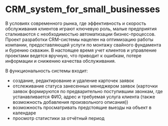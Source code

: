 # CRM_system_for_small_businesses
В условиях современного рынка, где эффективность и скорость обслуживания клиентов играют ключевую роль, малые предприятия сталкиваются с необходимостью автоматизации бизнес-процессов. Проект разработки CRM-системы нацелен на оптимизацию работы компании, предоставляющей услуги по монтажу свайного фундамента и бурению скважин. В настоящее время учет клиентов и управление проектами ведется вручную, что приводит к ошибкам, потере информации и снижению качества обслуживания.

В функциональность системы входит:
- создание, редактирование и удаление карточек заявок
- отслеживание статуса занесенных менеджером заявок (карточки заявок формируются по предварительно поступившим звонкам, где устанавливается ФИО, адрес и требуемая услуга клиента (также возможность добавления произвольного описания))
- возможность просматривать предстоящие выезды на объект в календаре
- просмотр статистики за отчётный период
